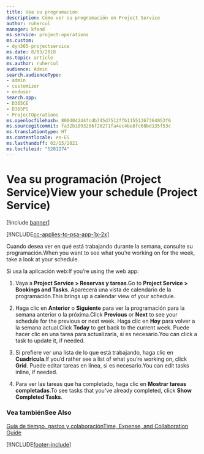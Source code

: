 ```yaml
---
title: Vea su programación
description: Cómo ver su programación en Project Service
author: ruhercul
manager: kfend
ms.service: project-operations
ms.custom:
- dyn365-projectservice
ms.date: 8/03/2018
ms.topic: article
ms.author: ruhercul
audience: Admin
search.audienceType:
- admin
- customizer
- enduser
search.app:
- D365CE
- D365PS
- ProjectOperations
ms.openlocfilehash: 800d04244fcdb745d7512ffb11551367364053f6
ms.sourcegitcommit: fa32b1893286f20271fa4ec4be8fc68bd135f53c
ms.translationtype: HT
ms.contentlocale: es-ES
ms.lasthandoff: 02/15/2021
ms.locfileid: "5281274"
---
```

# <a name="view-your-schedule-project-service"></a><span data-ttu-id="49969-103">Vea su programación (Project Service)</span><span class="sxs-lookup"><span data-stu-id="49969-103">View your schedule (Project Service)</span></span>

[!include [banner](../includes/psa-now-project-operations.md)]

[!INCLUDE[cc-applies-to-psa-app-1x-2x](../includes/cc-applies-to-psa-app-1x-2x.md)]

<span data-ttu-id="49969-104">Cuando desea ver en qué está trabajando durante la semana, consulte su programación.</span><span class="sxs-lookup"><span data-stu-id="49969-104">When you want to see what you’re working on for the week, take a look at your schedule.</span></span>  
  
 <span data-ttu-id="49969-105">Si usa la aplicación web:</span><span class="sxs-lookup"><span data-stu-id="49969-105">If you’re using the web app:</span></span>  
  
1.  <span data-ttu-id="49969-106">Vaya a **Project Service > Reservas y tareas**.</span><span class="sxs-lookup"><span data-stu-id="49969-106">Go to **Project Service > Bookings and Tasks**.</span></span> <span data-ttu-id="49969-107">Aparecerá una vista de calendario de la programación.</span><span class="sxs-lookup"><span data-stu-id="49969-107">This brings up a calendar view of your schedule.</span></span>  
  
2.  <span data-ttu-id="49969-108">Haga clic en **Anterior** o **Siguiente** para ver la programación para la semana anterior o la próxima.</span><span class="sxs-lookup"><span data-stu-id="49969-108">Click **Previous** or **Next** to see your schedule for the previous or next week.</span></span> <span data-ttu-id="49969-109">Haga clic en **Hoy** para volver a la semana actual.</span><span class="sxs-lookup"><span data-stu-id="49969-109">Click **Today** to get back to the current week.</span></span> <span data-ttu-id="49969-110">Puede hacer clic en una tarea para actualizarla, si es necesario.</span><span class="sxs-lookup"><span data-stu-id="49969-110">You can click a task to update it, if needed.</span></span>  
  
3.  <span data-ttu-id="49969-111">Si prefiere ver una lista de lo que está trabajando, haga clic en **Cuadrícula**.</span><span class="sxs-lookup"><span data-stu-id="49969-111">If you’d rather see a list of what you’re working on, click **Grid**.</span></span> <span data-ttu-id="49969-112">Puede editar tareas en línea, si es necesario.</span><span class="sxs-lookup"><span data-stu-id="49969-112">You can edit tasks inline, if needed.</span></span>  
  
4.  <span data-ttu-id="49969-113">Para ver las tareas que ha completado, haga clic en **Mostrar tareas completadas**.</span><span class="sxs-lookup"><span data-stu-id="49969-113">To see tasks that you’ve already completed, click **Show Completed Tasks**.</span></span>  
  
### <a name="see-also"></a><span data-ttu-id="49969-114">Vea también</span><span class="sxs-lookup"><span data-stu-id="49969-114">See Also</span></span>  
 [<span data-ttu-id="49969-115">Guía de tiempo, gastos y colaboración</span><span class="sxs-lookup"><span data-stu-id="49969-115">Time, Expense, and Collaboration Guide</span></span>](../psa/time-expense-collaboration-guide.md)


[!INCLUDE[footer-include](../includes/footer-banner.md)]